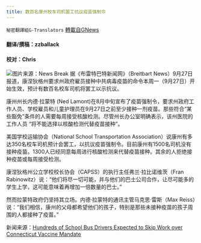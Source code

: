 ```yaml
---
title: 数百名康州校车司机罢工抗议疫苗强制令
---
```

`秘密翻譯組G-Translators` [轉載自GNews](https://gnews.org/zh-hans/1559912/)

#### 翻译/撰稿：zzballack

#### 校对：Chris
![](https://assets.gnews.org/wp-content/uploads/2021/09/Picture2-3.jpg)图片来源：News Break
据《布雷特巴特新闻网》（Breitbart News）9月27日报道，康涅狄格州要求州政府雇员接种中共病毒疫苗的命令本周一（9月27日）开始生效，预计有数百名校车司机将罢工以示抗议。

康州州长内德·拉蒙特 (Ned Lamont)在8月中旬宣布了疫苗强制令，要求州政府工作人员、学校雇员和儿童护理员在9月27日之前至少接种一剂疫苗。那些符合“某些豁免”条件的人需要每周接受核酸检测。尽管州长办公室明确表示，该州医院的工作人员 “将不能选择以核酸检测代替疫苗接种”。

美国学校运输协会（National School Transportation Association）说康州有多达350名校车司机预计会罢工，以抗议疫苗强制令。目前康州有1500名司机没有接种疫苗。1300人已经同意每周进行核酸检测来代替疫苗接种。其余的人拒绝接种疫苗或每周接受检测。

康涅狄格州公立学校校长协会（CAPSS）的执行主任弗兰·拉比诺维茨（Fran Rabinowitz）说：“他们将尽一切可能，并与他们的巴士公司合作，让尽可能多的学生上学，这可能意味着再增加一倍数量的巴士。”

然而拉蒙特政府仍坚持其立场。内德·拉蒙特的通讯主管马克思·雷斯（Max Reiss）说：“我们相信，康州的父母都希望他们的孩子，特别是那些未接种疫苗的孩子周围的人都接种了疫苗。”

新闻来源：[Hundreds of School Bus Drivers Expected to Skip Work over Connecticut Vaccine Mandate](https://www.breitbart.com/politics/2021/09/27/hundreds-of-school-bus-drivers-expected-to-skip-work-over-connecticut-vaccine-mandate/)
